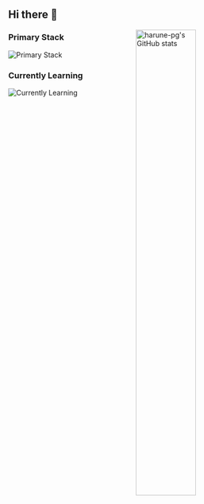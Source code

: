 ## Hi there 👋

<img align="right" width=49% src="https://github-readme-stats.vercel.app/api?username=harune-pg&show_icons=true&theme=transparent" alt="harune-pg's GitHub stats">

### Primary Stack
![Primary Stack](https://skillicons.dev/icons?i=py,django)
### Currently Learning
![Currently Learning](https://skillicons.dev/icons?i=react,aws)
